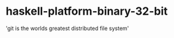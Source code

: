 haskell-platform-binary-32-bit
==============================

'git is the worlds greatest distributed file system'